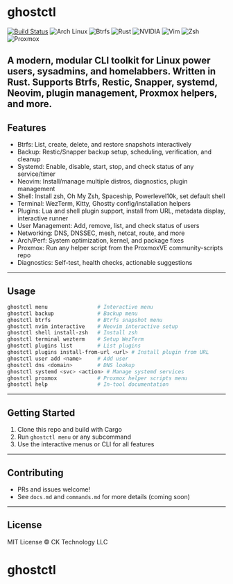 # ghostctl

[![Build Status](https://github.com/GhostKellz/ghostctl/actions/workflows/main.yml/badge.svg?branch=main)](https://github.com/GhostKellz/ghostctl/actions)
![Arch Linux](https://img.shields.io/badge/Arch-Linux-blue?logo=arch-linux&logoColor=white)
![Btrfs](https://img.shields.io/badge/Btrfs-supported-blueviolet?logo=linux)
![Rust](https://img.shields.io/badge/Rust-Toolchain-orange?logo=rust)
![NVIDIA](https://img.shields.io/badge/NVIDIA-supported-green?logo=nvidia)
![Vim](https://img.shields.io/badge/Vim-supported-darkgreen?logo=vim)
![Zsh](https://img.shields.io/badge/Zsh-supported-black?logo=gnu-bash)
![Proxmox](https://img.shields.io/badge/Proxmox-helpers-orange?logo=proxmox)

A modern, modular CLI toolkit for Linux power users, sysadmins, and homelabbers. Written in Rust. Supports Btrfs, Restic, Snapper, systemd, Neovim, plugin management, Proxmox helpers, and more.
---

## Features

- Btrfs: List, create, delete, and restore snapshots interactively
- Backup: Restic/Snapper backup setup, scheduling, verification, and cleanup
- Systemd: Enable, disable, start, stop, and check status of any service/timer
- Neovim: Install/manage multiple distros, diagnostics, plugin management
- Shell: Install zsh, Oh My Zsh, Spaceship, Powerlevel10k, set default shell
- Terminal: WezTerm, Kitty, Ghostty config/installation helpers
- Plugins: Lua and shell plugin support, install from URL, metadata display, interactive runner
- User Management: Add, remove, list, and check status of users
- Networking: DNS, DNSSEC, mesh, netcat, route, and more
- Arch/Perf: System optimization, kernel, and package fixes
- Proxmox: Run any helper script from the ProxmoxVE community-scripts repo
- Diagnostics: Self-test, health checks, actionable suggestions

---

## Usage

```sh
ghostctl menu                # Interactive menu
ghostctl backup              # Backup menu
ghostctl btrfs               # Btrfs snapshot menu
ghostctl nvim interactive    # Neovim interactive setup
ghostctl shell install-zsh   # Install zsh
ghostctl terminal wezterm    # Setup WezTerm
ghostctl plugins list        # List plugins
ghostctl plugins install-from-url <url> # Install plugin from URL
ghostctl user add <name>     # Add user
ghostctl dns <domain>        # DNS lookup
ghostctl systemd <svc> <action> # Manage systemd services
ghostctl proxmox             # Proxmox helper scripts menu
ghostctl help                # In-tool documentation
```

---

## Getting Started

1. Clone this repo and build with Cargo
2. Run `ghostctl menu` or any subcommand
3. Use the interactive menus or CLI for all features

---

## Contributing

- PRs and issues welcome!
- See `docs.md` and `commands.md` for more details (coming soon)

---

## License

MIT License © CK Technology LLC
# ghostctl
